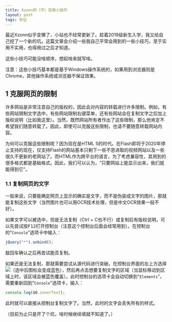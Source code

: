 ```yaml
---
title: Xzonn的（不）实用小技巧
layout: post
tags: 杂记
---
```

最近Xzonn似乎变懒了，小站也不经常更新了。趁着2019级新生入学，我又给自己挖了一个新的坑。这篇文章会介绍一些我自己平常会用到的一些小技巧，至于实用不实用，也得用过之后才知道。

这些小技巧可能没啥顺序，想起啥来就写啥。

注意：这些小技巧基本都是基于Windows操作系统的，如果用到浏览器则是Chrome，其他操作系统或浏览器不保证效果。

## 1 克服网页的限制
许多网站是非常注意自己的版权的，因此会对内容的转载进行许多限制。例如，有些网站限制文字选中，有些网站限制右键菜单，还有些网站会在复制文字之后加上版权说明（比如我这里）。当然，既然网站所有者作出了这些限制，那么他肯定不希望我们随意转载了。因此，即使可以克服这些限制，也请不要随意转载网站内容。

为何可以克服这些限制呢？因为现在是HTML 5的时代。在Flash即将于2020年停止支持的现在，仅支持Flash的网站基本只剩下一些不思进取的视频网站以及一些很久不更新的老网站了。而HTML作为跨平台的语言，为了考虑兼容性，其用到的很多格式都是基础格式。因此，我们可以认为，“只要网站上能显示出来，我们就能得到它”。

### 1.1 复制网页的文字
一般来说，只要能确定网页上显示的确实是文字，而不是伪装成文字的图片，那就能复制这些文字（当然图片也可以用OCR技术处理，但是中文OCR效果一般不好）。

如果文字可以被选中，但是无法复制（Ctrl + C也不行）或复制后有版权说明，可以先尝试按<kbd>F12</kbd>打开控制台（注意这个控制台后面会经常用到）。在控制台的“`Console`”选项卡中输入：

```javascript
jQuery("*").unbind();
```

敲回车确认之后再尝试能否复制。

如果还是无法复制，那就需要尝试从源代码进行突破。在控制台界面的左上方选择<img src="https://i.loli.net/2019/09/15/xhS4ZTcPKRgk2wz.gif" class="imageIcon" />（选中后图标会变成蓝色），然后再点击想要复制文字的区域（当鼠标移动到区域上时，该区域会被蓝色覆盖）。此时控制台的选项卡会自动切换到“`Elements`”，需要重新回到“`Console`”选项卡，输入：

```javascript
console.log($0.innerText);
```

此时就可以直接从控制台复制文字了。当然，此时的文字会丢失所有的样式。

（目前为止只是开了个坑，啥时候继续填就不知道了。）